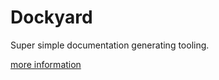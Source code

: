# Dockyard

Super simple documentation generating tooling.

[more information](https://adaptive-scale.github.io/dockyard/public/docs)